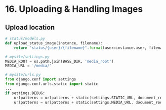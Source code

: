 # 16. Uploading & Handling Images

## Upload location

```python
# status/models.py
def upload_status_image(instance, filename):
    return "status/{user}/{filename}".format(user=instance.user, filename=filename)
```

```python
# mysite/settings.py
MEDIA_ROOT = os.path.join(BASE_DIR, 'media_root')
MEDIA_URL = '/media/'
```

```python
# mysite/urls.py
from django.conf import settings
from django.conf.urls.static import static
...
if settings.DEBUG:
    urlpatterns = urlpatterns + static(settings.STATIC_URL, document_root=settings.STATIC_ROOT)
    urlpatterns = urlpatterns + static(settings.MEDIA_URL, document_root=settings.MEDIA_ROOT)
```
